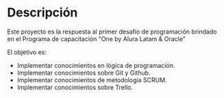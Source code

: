 # Descripción

Este proyecto es la respuesta al primer desafío de programación brindado en el Programa de capacitación "One by Alura Latam & Oracle"

El objetivo es:

* Implementar conocimientos en lógica de programación. 
* Implementar conocimientos sobre Git y Github.
* Implementar conocimientos de metodología SCRUM.
* Implementar conocimientos sobre Trello.